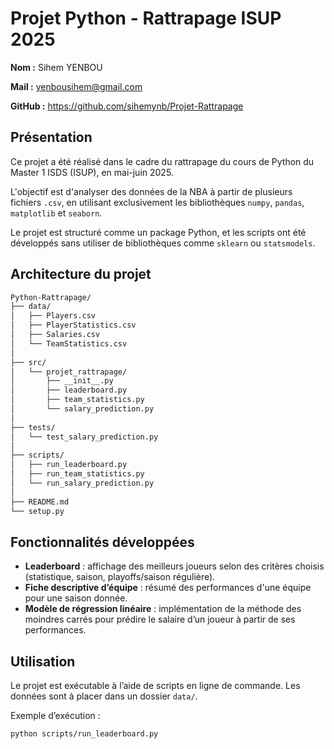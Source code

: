 # Projet Python - Rattrapage ISUP 2025

**Nom :** Sihem YENBOU

**Mail :** yenbousihem@gmail.com

**GitHub :** https://github.com/sihemynb/Projet-Rattrapage

## Présentation

Ce projet a été réalisé dans le cadre du rattrapage du cours de Python du Master 1 ISDS (ISUP), en mai-juin 2025.

L'objectif est d'analyser des données de la NBA à partir de plusieurs fichiers `.csv`, en utilisant exclusivement les bibliothèques `numpy`, `pandas`, `matplotlib` et `seaborn`.

Le projet est structuré comme un package Python, et les scripts ont été développés sans utiliser de bibliothèques comme `sklearn` ou `statsmodels`.

## Architecture du projet

```bash
Python-Rattrapage/
├── data/
│   ├── Players.csv
│   ├── PlayerStatistics.csv
│   ├── Salaries.csv
│   └── TeamStatistics.csv
│
├── src/
│   └── projet_rattrapage/
│       ├── __init__.py
│       ├── leaderboard.py
│       ├── team_statistics.py
│       └── salary_prediction.py
│
├── tests/
│   └── test_salary_prediction.py
│
├── scripts/
│   ├── run_leaderboard.py
│   ├── run_team_statistics.py
│   └── run_salary_prediction.py
│
├── README.md
└── setup.py
```

## Fonctionnalités développées

- **Leaderboard** : affichage des meilleurs joueurs selon des critères choisis (statistique, saison, playoffs/saison régulière).
- **Fiche descriptive d’équipe** : résumé des performances d'une équipe pour une saison donnée.
- **Modèle de régression linéaire** : implémentation de la méthode des moindres carrés pour prédire le salaire d’un joueur à partir de ses performances.

## Utilisation

Le projet est exécutable à l’aide de scripts en ligne de commande. Les données sont à placer dans un dossier `data/`.

Exemple d’exécution :
```bash
python scripts/run_leaderboard.py

